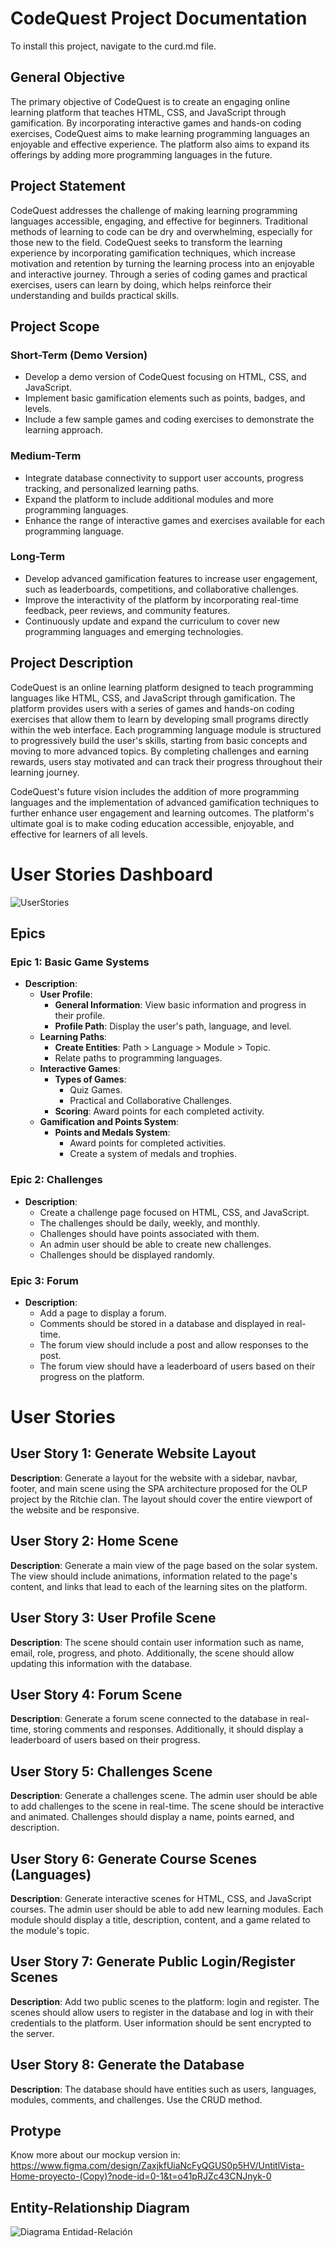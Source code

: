 # CodeQuest Project Documentation

To install this project, navigate to the curd.md file.

## General Objective

The primary objective of CodeQuest is to create an engaging online learning platform that teaches HTML, CSS, and JavaScript through gamification. By incorporating interactive games and hands-on coding exercises, CodeQuest aims to make learning programming languages an enjoyable and effective experience. The platform also aims to expand its offerings by adding more programming languages in the future.

## Project Statement

CodeQuest addresses the challenge of making learning programming languages accessible, engaging, and effective for beginners. Traditional methods of learning to code can be dry and overwhelming, especially for those new to the field. CodeQuest seeks to transform the learning experience by incorporating gamification techniques, which increase motivation and retention by turning the learning process into an enjoyable and interactive journey. Through a series of coding games and practical exercises, users can learn by doing, which helps reinforce their understanding and builds practical skills.

## Project Scope

### Short-Term (Demo Version)

- Develop a demo version of CodeQuest focusing on HTML, CSS, and JavaScript.
- Implement basic gamification elements such as points, badges, and levels.
- Include a few sample games and coding exercises to demonstrate the learning approach.

### Medium-Term

- Integrate database connectivity to support user accounts, progress tracking, and personalized learning paths.
- Expand the platform to include additional modules and more programming languages.
- Enhance the range of interactive games and exercises available for each programming language.

### Long-Term

- Develop advanced gamification features to increase user engagement, such as leaderboards, competitions, and collaborative challenges.
- Improve the interactivity of the platform by incorporating real-time feedback, peer reviews, and community features.
- Continuously update and expand the curriculum to cover new programming languages and emerging technologies.

## Project Description

CodeQuest is an online learning platform designed to teach programming languages like HTML, CSS, and JavaScript through gamification. The platform provides users with a series of games and hands-on coding exercises that allow them to learn by developing small programs directly within the web interface. Each programming language module is structured to progressively build the user's skills, starting from basic concepts and moving to more advanced topics. By completing challenges and earning rewards, users stay motivated and can track their progress throughout their learning journey.

CodeQuest's future vision includes the addition of more programming languages and the implementation of advanced gamification techniques to further enhance user engagement and learning outcomes. The platform's ultimate goal is to make coding education accessible, enjoyable, and effective for learners of all levels.

# User Stories Dashboard
![UserStories](olp1-fr/app/assets/imagenes/project_documentation/dashboard-user-stories.JPG)

## Epics

### Epic 1: Basic Game Systems
- **Description**:
  - **User Profile**:
    - **General Information**: View basic information and progress in their profile.
    - **Profile Path**: Display the user's path, language, and level.
  - **Learning Paths**:
    - **Create Entities**: Path > Language > Module > Topic.
    - Relate paths to programming languages.
  - **Interactive Games**:
    - **Types of Games**: 
      - Quiz Games.
      - Practical and Collaborative Challenges.
    - **Scoring**: Award points for each completed activity.
  - **Gamification and Points System**:
    - **Points and Medals System**:
      - Award points for completed activities.
      - Create a system of medals and trophies.

### Epic 2: Challenges
- **Description**:
  - Create a challenge page focused on HTML, CSS, and JavaScript.
  - The challenges should be daily, weekly, and monthly.
  - Challenges should have points associated with them.
  - An admin user should be able to create new challenges.
  - Challenges should be displayed randomly.
 
### Epic 3: Forum
- **Description**:
  - Add a page to display a forum.
  - Comments should be stored in a database and displayed in real-time.
  - The forum view should include a post and allow responses to the post.
  - The forum view should have a leaderboard of users based on their progress on the platform.

# User Stories

## User Story 1: Generate Website Layout
**Description**: Generate a layout for the website with a sidebar, navbar, footer, and main scene using the SPA architecture proposed for the OLP project by the Ritchie clan. The layout should cover the entire viewport of the website and be responsive.

## User Story 2: Home Scene
**Description**: Generate a main view of the page based on the solar system. The view should include animations, information related to the page's content, and links that lead to each of the learning sites on the platform.

## User Story 3: User Profile Scene
**Description**: The scene should contain user information such as name, email, role, progress, and photo. Additionally, the scene should allow updating this information with the database.

## User Story 4: Forum Scene
**Description**: Generate a forum scene connected to the database in real-time, storing comments and responses. Additionally, it should display a leaderboard of users based on their progress.

## User Story 5: Challenges Scene
**Description**: Generate a challenges scene. The admin user should be able to add challenges to the scene in real-time. The scene should be interactive and animated. Challenges should display a name, points earned, and description.

## User Story 6: Generate Course Scenes (Languages)
**Description**: Generate interactive scenes for HTML, CSS, and JavaScript courses. The admin user should be able to add new learning modules. Each module should display a title, description, content, and a game related to the module's topic.

## User Story 7: Generate Public Login/Register Scenes
**Description**: Add two public scenes to the platform: login and register. The scenes should allow users to register in the database and log in with their credentials to the platform. User information should be sent encrypted to the server.

## User Story 8: Generate the Database
**Description**: The database should have entities such as users, languages, modules, comments, and challenges. Use the CRUD method.

## Protype

Know more about our mockup version in: https://www.figma.com/design/ZaxjkfUiaNcFyQGUS0p5HV/UntitlVista-Home-proyecto-(Copy)?node-id=0-1&t=o41pRJZc43CNJnyk-0

## Entity-Relationship Diagram

![Diagrama Entidad-Relación](olp1-fr/app/assets/imagenes/project_documentation/diagrama-entidad-relacion.jpeg)
